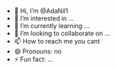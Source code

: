 - 👋 Hi, I’m @AdaNil1
- 👀 I’m interested in ...
- 🌱 I’m currently learning ...
- 💞️ I’m looking to collaborate on ...
- 📫 How to reach me you cant
- 😄 Pronouns: no
- ⚡ Fun fact: ...

<!---
AdaNil1/AdaNil1 is a ✨ special ✨ repository because its `README.md` (this file) appears on your GitHub profile.
You can click the Preview link to take a look at your changes.
--->
